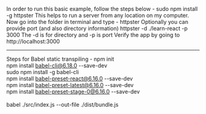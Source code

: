 In order to run this basic example, follow the steps below - 
sudo npm install -g httpster
This helps to run a server from any location on my computer.
Now go into the folder in terminal and type - 
httpster
Optionally you can provide port (and also directory information)
httpster -d ./learn-react -p 3000
The -d is for directory and -p is port
Verify the app by going to http://localhost:3000


---

Steps for Babel static transpiling - 
npm init <br/>
npm install babel-cli@6.18.0 --save-dev <br/>
sudo npm install -g babel-cli <br/>
npm install babel-preset-react@6.16.0 --save-dev <br/>
npm install babel-preset-latest@6.16.0 --save-dev <br/>
npm install babel-preset-stage-0@6.16.0 --save-dev <br/>
<br/>
babel ./src/index.js --out-file ./dist/bundle.js <br/>

